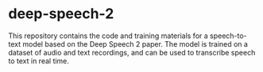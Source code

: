 # deep-speech-2
This repository contains the code and training materials for a speech-to-text model based on the Deep Speech 2 paper. The model is trained on a dataset of audio and text recordings, and can be used to transcribe speech to text in real time.
